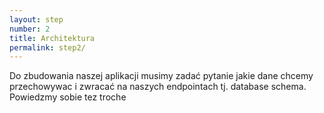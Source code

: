 ```yaml
---
layout: step
number: 2
title: Architektura
permalink: step2/
---
```


Do zbudowania naszej aplikacji musimy zadać pytanie jakie dane chcemy przechowywac i zwracać na naszych endpointach tj. database schema. Powiedzmy sobie tez troche 